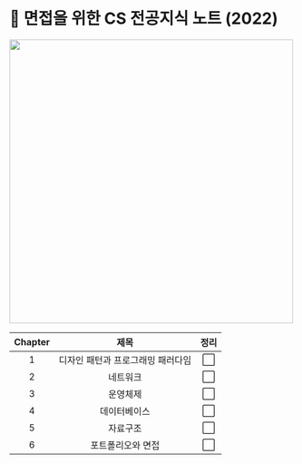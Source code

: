 <h1> 📑 면접을 위한 CS 전공지식 노트 (2022) </h1>

<img src="https://image.aladin.co.kr/product/29281/57/cover500/k382837902_1.jpg" height="500px"/>

| Chapter |               제목                | 정리 |
| :-----: | :-------------------------------: | :--: |
|    1    | 디자인 패턴과 프로그래밍 패러다임 |  ⬜  |
|    2    |             네트워크              |  ⬜  |
|    3    |             운영체제              |  ⬜  |
|    4    |           데이터베이스            |  ⬜  |
|    5    |             자료구조              |  ⬜  |
|    6    |         포트폴리오와 면접         |  ⬜  |
